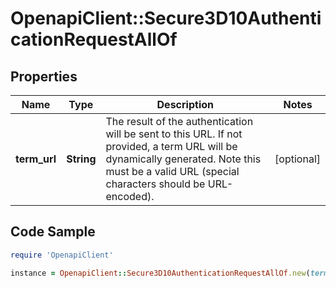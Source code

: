 # OpenapiClient::Secure3D10AuthenticationRequestAllOf

## Properties

Name | Type | Description | Notes
------------ | ------------- | ------------- | -------------
**term_url** | **String** | The result of the authentication will be sent to this URL. If not provided, a term URL will be dynamically generated. Note this must be a valid URL (special characters should be URL-encoded). | [optional] 

## Code Sample

```ruby
require 'OpenapiClient'

instance = OpenapiClient::Secure3D10AuthenticationRequestAllOf.new(term_url: https://www.mywebshop.com/process3dSecure)
```


